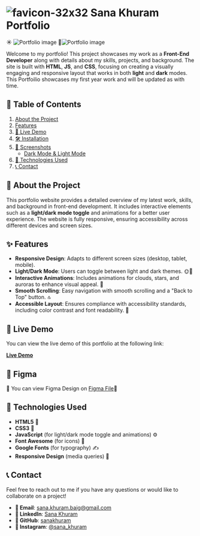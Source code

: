 #  ![favicon-32x32](https://github.com/user-attachments/assets/7a5977fe-ac13-4b81-93f2-1acb0188cf00) Sana Khuram Portfolio 



☀️ ![Portfolio image](https://github.com/user-attachments/assets/e58b3a84-7257-495e-8a1b-c2d9d142268f)
🌚![Portfolio image](https://github.com/user-attachments/assets/79b8a658-0a18-4570-90fe-5a5292ad1671)


Welcome to my portfolio! This project showcases my work as a **Front-End Developer** along with details about my skills, projects, and background. The site is built with **HTML**, **JS**, and **CSS**, focusing on creating a visually engaging and responsive layout that works in both **light** and **dark** modes. This Portfoilio showcases my first year work and will be updated as with time. 

## 📑 Table of Contents

1. [About the Project](#about-the-project)
2. [Features](#features)
3. [🚀 Live Demo](#live-demo)
4. [🛠️ Installation](#installation)
5. [📸 Screenshots](#screenshots)
   - [Dark Mode & Light Mode](#dark-mode--light-mode)
6. [🧰 Technologies Used](#technologies-used)
7. [📞 Contact](#contact)

## 📝 About the Project

This portfolio website provides a detailed overview of my latest work, skills, and background in front-end development. It includes interactive elements such as a **light/dark mode toggle** and animations for a better user experience. The website is fully responsive, ensuring accessibility across different devices and screen sizes.

## ✨ Features

- **Responsive Design**: Adapts to different screen sizes (desktop, tablet, mobile).
- **Light/Dark Mode**: Users can toggle between light and dark themes. 🌞🌛
- **Interactive Animations**: Includes animations for clouds, stars, and auroras to enhance visual appeal. 🌟
- **Smooth Scrolling**: Easy navigation with smooth scrolling and a "Back to Top" button. 🔝
- **Accessible Layout**: Ensures compliance with accessibility standards, including color contrast and font readability. 🦾

## 🚀 Live Demo

You can view the live demo of this portfolio at the following link:

[**Live Demo**](https://sanakhuram.netlify.app/)

## 📸 Figma 
🔗 You can view Figma Design on [Figma File](https://www.figma.com/design/4OdVrLcROntY0OY0xpFAg9/Portfolio?node-id=0-1&node-type=canvas&t=17cMyCmmXS1OG18G-0)🎨

## 🧰 Technologies Used

- **HTML5** 📄
- **CSS3** 🎨
- **JavaScript** (for light/dark mode toggle and animations) ⚙️
- **Font Awesome** (for icons) 🔗
- **Google Fonts** (for typography) ✍️
- **Responsive Design** (media queries) 📱

## 📞 Contact

Feel free to reach out to me if you have any questions or would like to collaborate on a project!

- **📧 Email**: [sana.khuram.baig@gmail.com](mailto:sana.khuram.baig@gmail.com)
- **💼 LinkedIn**: [Sana Khuram](https://www.linkedin.com/in/sana-khuram-157ba02b7/)
- **🐙 GitHub**: [sanakhuram](https://github.com/sanakhuram)
- **📸 Instagram**: [@sana_khuram](https://www.instagram.com/sana_khuram?igsh=MTBneHhvd2d2eXB2dg==)
